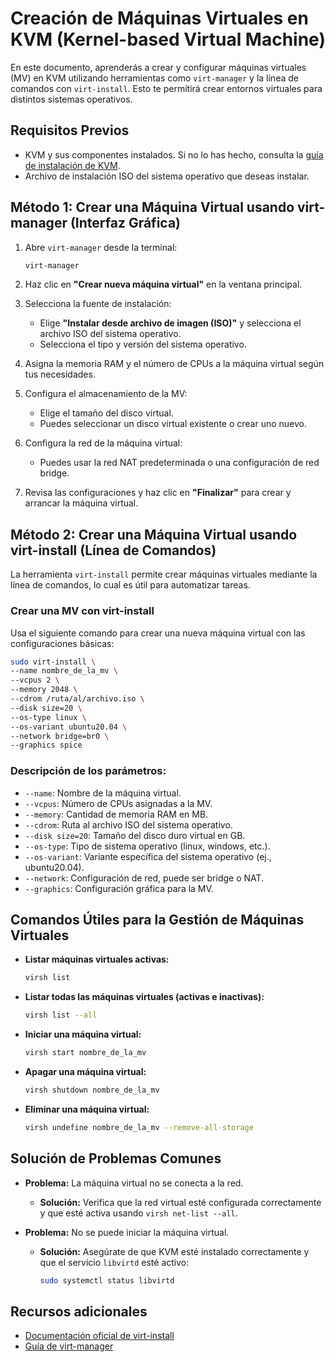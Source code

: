 # Creación de Máquinas Virtuales en KVM (Kernel-based Virtual Machine)

En este documento, aprenderás a crear y configurar máquinas virtuales (MV) en KVM utilizando herramientas como `virt-manager` y la línea de comandos con `virt-install`. Esto te permitirá crear entornos virtuales para distintos sistemas operativos.

## Requisitos Previos

- KVM y sus componentes instalados. Si no lo has hecho, consulta la [guía de instalación de KVM](instalacion_kvm.md).
- Archivo de instalación ISO del sistema operativo que deseas instalar.

## Método 1: Crear una Máquina Virtual usando virt-manager (Interfaz Gráfica)

1. Abre `virt-manager` desde la terminal:
   ```bash
   virt-manager
   ```

2. Haz clic en **"Crear nueva máquina virtual"** en la ventana principal.

3. Selecciona la fuente de instalación:
   - Elige **"Instalar desde archivo de imagen (ISO)"** y selecciona el archivo ISO del sistema operativo.
   - Selecciona el tipo y versión del sistema operativo.

4. Asigna la memoria RAM y el número de CPUs a la máquina virtual según tus necesidades.

5. Configura el almacenamiento de la MV:
   - Elige el tamaño del disco virtual.
   - Puedes seleccionar un disco virtual existente o crear uno nuevo.

6. Configura la red de la máquina virtual:
   - Puedes usar la red NAT predeterminada o una configuración de red bridge.

7. Revisa las configuraciones y haz clic en **"Finalizar"** para crear y arrancar la máquina virtual.

## Método 2: Crear una Máquina Virtual usando virt-install (Línea de Comandos)

La herramienta `virt-install` permite crear máquinas virtuales mediante la línea de comandos, lo cual es útil para automatizar tareas.

### Crear una MV con virt-install

Usa el siguiente comando para crear una nueva máquina virtual con las configuraciones básicas:

```bash
sudo virt-install \
--name nombre_de_la_mv \
--vcpus 2 \
--memory 2048 \
--cdrom /ruta/al/archivo.iso \
--disk size=20 \
--os-type linux \
--os-variant ubuntu20.04 \
--network bridge=br0 \
--graphics spice
```

### Descripción de los parámetros:

- `--name`: Nombre de la máquina virtual.
- `--vcpus`: Número de CPUs asignadas a la MV.
- `--memory`: Cantidad de memoria RAM en MB.
- `--cdrom`: Ruta al archivo ISO del sistema operativo.
- `--disk size=20`: Tamaño del disco duro virtual en GB.
- `--os-type`: Tipo de sistema operativo (linux, windows, etc.).
- `--os-variant`: Variante específica del sistema operativo (ej., ubuntu20.04).
- `--network`: Configuración de red, puede ser bridge o NAT.
- `--graphics`: Configuración gráfica para la MV.

## Comandos Útiles para la Gestión de Máquinas Virtuales

- **Listar máquinas virtuales activas:**
  ```bash
  virsh list
  ```

- **Listar todas las máquinas virtuales (activas e inactivas):**
  ```bash
  virsh list --all
  ```

- **Iniciar una máquina virtual:**
  ```bash
  virsh start nombre_de_la_mv
  ```

- **Apagar una máquina virtual:**
  ```bash
  virsh shutdown nombre_de_la_mv
  ```

- **Eliminar una máquina virtual:**
  ```bash
  virsh undefine nombre_de_la_mv --remove-all-storage
  ```

## Solución de Problemas Comunes

- **Problema:** La máquina virtual no se conecta a la red.
  - **Solución:** Verifica que la red virtual esté configurada correctamente y que esté activa usando `virsh net-list --all`.

- **Problema:** No se puede iniciar la máquina virtual.
  - **Solución:** Asegúrate de que KVM esté instalado correctamente y que el servicio `libvirtd` esté activo:
    ```bash
    sudo systemctl status libvirtd
    ```

## Recursos adicionales

- [Documentación oficial de virt-install](https://linux.die.net/man/1/virt-install)
- [Guía de virt-manager](https://virt-manager.org/)
